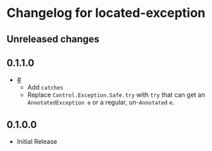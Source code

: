 # Changelog for located-exception

## Unreleased changes

## 0.1.1.0

- [#]()
    - Add `catches`
    - Replace `Control.Exception.Safe.try` with `try` that can get an
      `AnnotatedException e` or a regular, un-`Annotated` `e`.

## 0.1.0.0

- Initial Release
